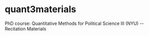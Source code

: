 quant3materials
===============

PhD course: Quantitative Methods for Political Science III (NYU) -- Recitation Materials
